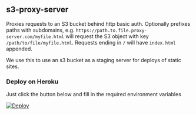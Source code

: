 ## s3-proxy-server

Proxies requests to an S3 bucket behind http basic auth. Optionally prefixes paths with subdomains, e.g. `https://path.to.file.proxy-server.com/myfile.html` will request the S3 object with key `/path/to/file/myfile.html`. Requests ending in `/` will have `index.html` appended.

We use this to use an s3 bucket as a staging server for deploys of static sites.

### Deploy on Heroku

Just click the button below and fill in the required environment variables

 [![Deploy](https://www.herokucdn.com/deploy/button.png)](https://heroku.com/deploy)

